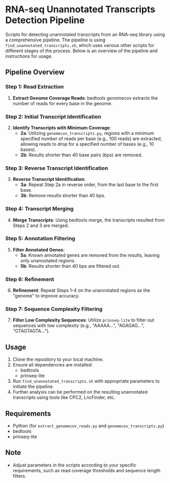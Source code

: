 # RNA-seq Unannotated Transcripts Detection Pipeline

Scripts for detecting unannotated transcripts from an RNA-seq library using a comprehensive pipeline. The pipeline is using `find_unannotated_transcripts.sh`, which uses various other scripts for different stages of the process. Below is an overview of the pipeline and instructions for usage.

## Pipeline Overview

### Step 1: Read Extraction
1. **Extract Genome Coverage Reads**: bedtools genomecov extracts the number of reads for every base in the genome.

### Step 2: Initial Transcript Identification
2. **Identify Transcripts with Minimum Coverage**: 
   - **2a**: Utilizing `genomecov_transcripts.py`, regions with a minimum specified number of reads per base (e.g., 100 reads) are extracted, allowing reads to drop for a specified number of bases (e.g., 10 bases).
   - **2b**: Results shorter than 40 base pairs (bps) are removed.

### Step 3: Reverse Transcript Identification
3. **Reverse Transcript Identification**:
   - **3a**: Repeat Step 2a in reverse order, from the last base to the first base.
   - **3b**: Remove results shorter than 40 bps.

### Step 4: Transcript Merging
4. **Merge Transcripts**: Using bedtools merge, the transcripts resulted from Steps 2 and 3 are merged.

### Step 5: Annotation Filtering
5. **Filter Annotated Genes**:
   - **5a**: Known annotated genes are removed from the results, leaving only unannotated regions.
   - **5b**: Results shorter than 40 bps are filtered out.

### Step 6: Refinement
6. **Refinement**: Repeat Steps 1-4 on the unannotated regions as the "genome" to improve accuracy.

### Step 7: Sequence Complexity Filtering
7. **Filter Low Complexity Sequences**: Utilize `prinseq-lite` to filter out sequences with low complexity (e.g., "AAAAA...", "AGAGAG...", "GTAGTAGTA...").

## Usage
1. Clone the repository to your local machine.
2. Ensure all dependencies are installed:
   - bedtools
   - prinseq-lite
3. Run `find_unannotated_transcripts.sh` with appropriate parameters to initiate the pipeline.
4. Further analysis can be performed on the resulting unannotated transcripts using tools like CPC2, LncFinder, etc.

## Requirements
- Python (for `extract_genomecov_reads.py` and `genomecov_transcripts.py`)
- bedtools
- prinseq-lite

## Note
- Adjust parameters in the scripts according to your specific requirements, such as read coverage thresholds and sequence length filters.
